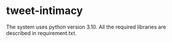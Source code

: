 # tweet-intimacy

The system uses python version 3.10. All the required libraries are described in requirement.txt.

